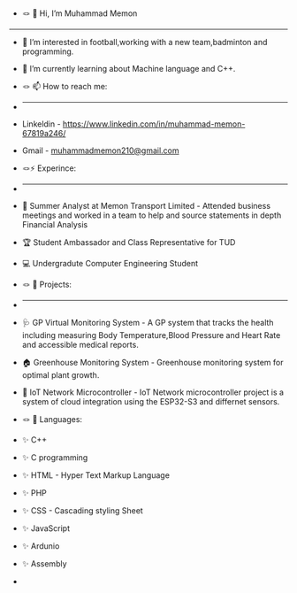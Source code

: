 -  :knot: 👋 Hi, I’m Muhammad Memon
  __________________________________________________________________________________________________________________________
- 👀 I’m interested in football,working with a new team,badminton and programming.
- 🌱 I’m currently learning about Machine language and C++.

- :knot: 📫 How to reach me:
- __________________________________________________________________________________________________________________________
- Linkeldin - https://www.linkedin.com/in/muhammad-memon-67819a246/
- Gmail - muhammadmemon210@gmail.com

- :knot:⚡ Experince:
- _____________________________________________________________________________________________________________________________________________________________________
- :page_facing_up: Summer Analyst at Memon Transport Limited - Attended business meetings and worked in a team to help and source statements in depth Financial Analysis
- :trophy: Student Ambassador and Class Representative for TUD
- :computer: Undergradute Computer Engineering Student

- :knot: :floppy_disk: Projects:
- ________________________________________________________________________________________________________________________________________________________________________
- :stethoscope: GP Virtual Monitoring System - A GP system that tracks the health including measuring Body Temperature,Blood Pressure and Heart Rate  and accessible medical reports.
- :house: Greenhouse Monitoring System - Greenhouse monitoring system for optimal plant growth.
- :electric_plug: IoT Network Microcontroller - IoT Network microcontroller project is a system of cloud integration using the ESP32-S3 and differnet sensors.

- :knot: :floppy_disk: Languages:
- :sparkles: C++
- :sparkles: C programming
- :sparkles: HTML - Hyper Text Markup Language 
- :sparkles: PHP
- :sparkles: CSS - Cascading styling Sheet
- :sparkles: JavaScript
- :sparkles: Ardunio
- :sparkles: Assembly 
- 
